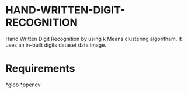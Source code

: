 # HAND-WRITTEN-DIGIT-RECOGNITION
Hand Written Digit Recognition  by using k Means clustering algoritham.
It uses an in-built digits dataset data image.
# Requirements
*glob
*opencv
